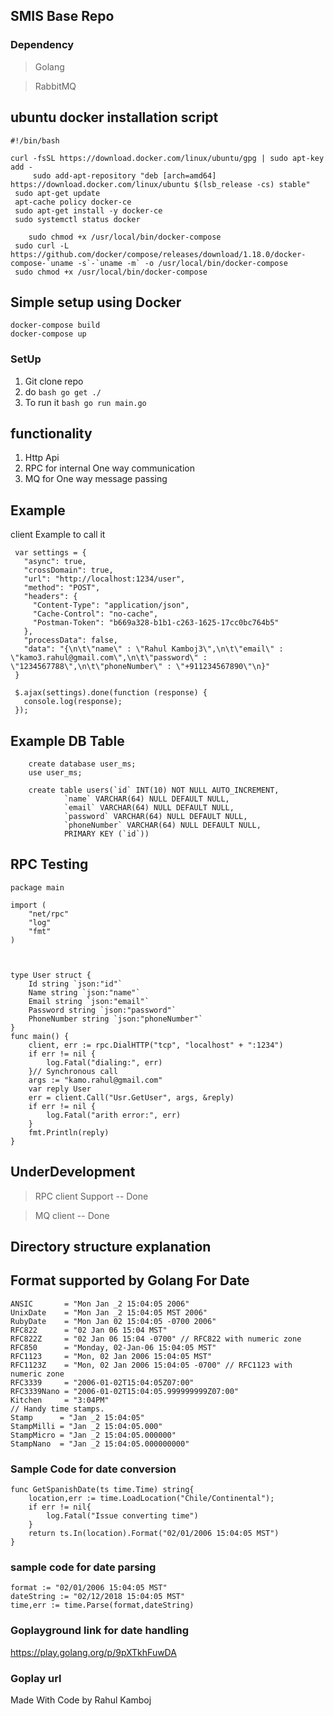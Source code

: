 ## SMIS Base Repo

### Dependency

> Golang

> RabbitMQ
## ubuntu docker installation script

    #!/bin/bash

    curl -fsSL https://download.docker.com/linux/ubuntu/gpg | sudo apt-key add -
         sudo add-apt-repository "deb [arch=amd64] https://download.docker.com/linux/ubuntu $(lsb_release -cs) stable"
     sudo apt-get update
     apt-cache policy docker-ce
     sudo apt-get install -y docker-ce
     sudo systemctl status docker

        sudo chmod +x /usr/local/bin/docker-compose
     sudo curl -L https://github.com/docker/compose/releases/download/1.18.0/docker-compose-`uname -s`-`uname -m` -o /usr/local/bin/docker-compose
     sudo chmod +x /usr/local/bin/docker-compose


## Simple setup using Docker
    docker-compose build
    docker-compose up




### SetUp
 1. Git clone repo
 2. do
 `bash
 go get ./
 `
 3. To run it
 `bash
 go run main.go
 `
## functionality
 1. Http Api
 2. RPC for internal One way communication
 3. MQ for One way message passing

## Example
 client Example to call it

     var settings = {
       "async": true,
       "crossDomain": true,
       "url": "http://localhost:1234/user",
       "method": "POST",
       "headers": {
         "Content-Type": "application/json",
         "Cache-Control": "no-cache",
         "Postman-Token": "b669a328-b1b1-c263-1625-17cc0bc764b5"
       },
       "processData": false,
       "data": "{\n\t\"name\" : \"Rahul Kamboj3\",\n\t\"email\" : \"kamo3.rahul@gmail.com\",\n\t\"password\" : \"1234567788\",\n\t\"phoneNumber\" : \"+911234567890\"\n}"
     }

     $.ajax(settings).done(function (response) {
       console.log(response);
     });


## Example DB Table

        create database user_ms;
        use user_ms;

        create table users(`id` INT(10) NOT NULL AUTO_INCREMENT,
                `name` VARCHAR(64) NULL DEFAULT NULL,
                `email` VARCHAR(64) NULL DEFAULT NULL,
                `password` VARCHAR(64) NULL DEFAULT NULL,
                `phoneNumber` VARCHAR(64) NULL DEFAULT NULL,
                PRIMARY KEY (`id`))


## RPC Testing

    package main

    import (
        "net/rpc"
        "log"
        "fmt"
    )



    type User struct {
        Id string `json:"id"`
        Name string `json:"name"`
        Email string `json:"email"`
        Password string `json:"password"`
        PhoneNumber string `json:"phoneNumber"`
    }
    func main() {
        client, err := rpc.DialHTTP("tcp", "localhost" + ":1234")
        if err != nil {
            log.Fatal("dialing:", err)
        }// Synchronous call
        args := "kamo.rahul@gmail.com"
        var reply User
        err = client.Call("Usr.GetUser", args, &reply)
        if err != nil {
            log.Fatal("arith error:", err)
        }
        fmt.Println(reply)
    }


## UnderDevelopment
 > RPC client Support -- Done

 > MQ client  -- Done

## Directory structure explanation

## Format supported by Golang For Date

    ANSIC       = "Mon Jan _2 15:04:05 2006"
	UnixDate    = "Mon Jan _2 15:04:05 MST 2006"
	RubyDate    = "Mon Jan 02 15:04:05 -0700 2006"
	RFC822      = "02 Jan 06 15:04 MST"
	RFC822Z     = "02 Jan 06 15:04 -0700" // RFC822 with numeric zone
	RFC850      = "Monday, 02-Jan-06 15:04:05 MST"
	RFC1123     = "Mon, 02 Jan 2006 15:04:05 MST"
	RFC1123Z    = "Mon, 02 Jan 2006 15:04:05 -0700" // RFC1123 with numeric zone
	RFC3339     = "2006-01-02T15:04:05Z07:00"
	RFC3339Nano = "2006-01-02T15:04:05.999999999Z07:00"
	Kitchen     = "3:04PM"
	// Handy time stamps.
	Stamp      = "Jan _2 15:04:05"
	StampMilli = "Jan _2 15:04:05.000"
	StampMicro = "Jan _2 15:04:05.000000"
	StampNano  = "Jan _2 15:04:05.000000000"

### Sample Code for date conversion
    func GetSpanishDate(ts time.Time) string{
        location,err := time.LoadLocation("Chile/Continental");
        if err != nil{
            log.Fatal("Issue converting time")
        }
        return ts.In(location).Format("02/01/2006 15:04:05 MST")
    }

### sample code for date parsing
    format := "02/01/2006 15:04:05 MST"
    dateString := "02/12/2018 15:04:05 MST"
    time,err := time.Parse(format,dateString)

### Goplayground link for date handling

https://play.golang.org/p/9pXTkhFuwDA

### Goplay url
Made With Code by Rahul Kamboj